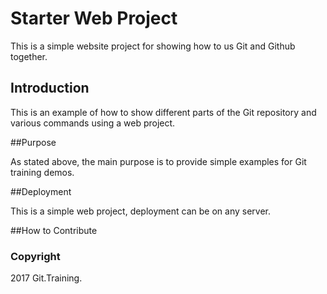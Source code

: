 # Starter Web Project

This is a simple website project for showing how to us Git and Github together. 

## Introduction

This is an example of how to show different parts of the Git repository and various commands using a web project. 

##Purpose

As stated above, the main purpose is to provide simple examples for Git training demos. 

##Deployment

This is a simple web project, deployment can be on any server. 

##How to Contribute

### Copyright
2017 Git.Training.